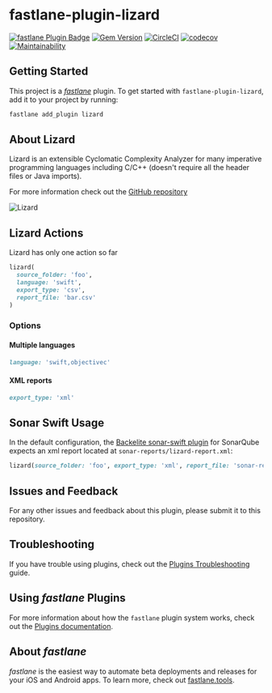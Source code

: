 # fastlane-plugin-lizard

[![fastlane Plugin Badge][1]][2]
[![Gem Version][3]][4]
[![CircleCI][5]][6]
[![codecov][7]][8]
[![Maintainability][16]][17]

## Getting Started

This project is a [_fastlane_][9] plugin. To get started with
`fastlane-plugin-lizard`, add it to your project by running:

```bash
fastlane add_plugin lizard
```

## About Lizard

Lizard is an extensible Cyclomatic Complexity Analyzer for many imperative programming
languages including C/C++ (doesn't require all the header files or Java imports).

For more information check out the [GitHub repository][10]

![Lizard][11]

## Lizard Actions

Lizard has only one action so far

```ruby
lizard(
  source_folder: 'foo',
  language: 'swift',
  export_type: 'csv',
  report_file: 'bar.csv'
)
```

### Options

#### Multiple languages

```ruby
language: 'swift,objectivec'
```

#### XML reports

```ruby
export_type: 'xml'
```

## Sonar Swift Usage

In the default configuration, the [Backelite sonar-swift plugin][15] for SonarQube
expects an xml report located at `sonar-reports/lizard-report.xml`:

```ruby
lizard(source_folder: 'foo', export_type: 'xml', report_file: 'sonar-reports/lizard-report.xml')
```

## Issues and Feedback

For any other issues and feedback about this plugin, please submit it to this repository.

## Troubleshooting

If you have trouble using plugins, check out the [Plugins Troubleshooting][12]
guide.

## Using _fastlane_ Plugins

For more information about how the `fastlane` plugin system works, check out the
[Plugins documentation][13].

## About _fastlane_

_fastlane_ is the easiest way to automate beta deployments and releases for your
iOS and Android apps. To learn more, check out [fastlane.tools][14].

[1]: https://rawcdn.githack.com/fastlane/fastlane/master/fastlane/assets/plugin-badge.svg
[2]: https://rubygems.org/gems/fastlane-plugin-lizard
[3]: https://badge.fury.io/rb/fastlane-plugin-lizard.svg
[4]: https://badge.fury.io/rb/fastlane-plugin-lizard
[5]: https://circleci.com/gh/liaogz82/fastlane-plugin-lizard.svg?style=svg&circle-token=6d2bc552098ad6c8955ddecc9b058827e91e25cf
[6]: https://circleci.com/gh/liaogz82/fastlane-plugin-lizard
[7]: https://codecov.io/gh/liaogz82/fastlane-plugin-lizard/branch/master/graph/badge.svg
[8]: https://codecov.io/gh/liaogz82/fastlane-plugin-lizard
[9]: https://github.com/fastlane/fastlane
[10]: https://github.com/terryyin/lizard
[11]: https://camo.githubusercontent.com/bf0171b40f72483bc67dd4352db1d37c90a541c1/687474703a2f2f7777772e6c697a6172642e77732f776562736974652f7374617469632f696d672f6c6f676f2d736d616c6c2e706e67
[12]: https://docs.fastlane.tools/plugins/plugins-troubleshooting/
[13]: https://docs.fastlane.tools/plugins/create-plugin/
[14]: https://fastlane.tools
[15]: https://github.com/Backelite/sonar-swift
[16]: https://api.codeclimate.com/v1/badges/c241884a5177ca46c672/maintainability
[17]: https://codeclimate.com/github/liaogz82/fastlane-plugin-lizard/maintainability
